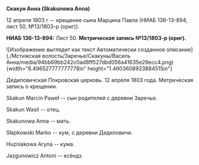 **Скакун Анна (Skakunowa Anna)**

12 апреля 1803 г -- крещение сына Марцина Павла (НИАБ 136-13-894, лист
50, №13/1803-р (ориг)).

**НИАБ 136-13-894:** Лист 50. **Метрическая запись №13/1803-р (ориг).**

![Изображение выглядит как текст Автоматически созданное
описание](./Мстижская волость/Заречье/Скакуны/Василь Анна/media/94bb69bb242c0ad8ff527dbd056a41635e29ecc4.png){width="6.496527777777778in"
height="1.4603608923884515in"}

Дедиловичская Покровская церковь. 12 апреля 1803 года. Метрическая
запись о крещении.

Skakun Marcin Paweł -- сын родителей с деревни Заречье.

Skakun Wasil -- отец.

Skakunowa Anna -- мать.

Słapkowski Marko -- кум, с деревни Дедиловичи.

Huzniakowa Aryna -- кума.

Jazgunowicz Antoni -- ксёндз.
